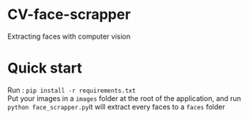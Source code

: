 # CV-face-scrapper
Extracting faces with computer vision
# Quick start
Run : `pip install -r requirements.txt`  
Put your images in a `images` folder at the root of the application,  and run `python face_scrapper.py`it will extract every faces to a `faces` folder
